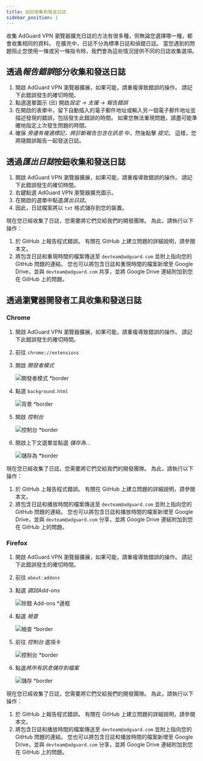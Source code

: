 ```yaml
---
title: 如何收集和發送日誌
sidebar_position: 1
---
```


收集 AdGuard VPN 瀏覽器擴充日誌的方法有很多種，但無論您選擇哪一種，都會收集相同的資料。 在擴充中，日誌不分為標準日誌和偵錯日誌。 當您遇到的問題阻止您使用一條或另一條指令時，我們會為這些情況提供不同的日誌收集選項。

## 透過*報告錯誤*部分收集和發送日誌

1. 開啟 AdGuard VPN 瀏覽器擴展，如果可能，請重複導致錯誤的操作。 請記下此錯誤發生的確切時間。
1. 點選選單圖示 (☰) 開啟*設定* → *支援* → *報告錯誤*
1. 在開啟的表單中，留下自動插入的電子郵件地址或輸入另一個電子郵件地址並描述發現的錯誤，包括發生此錯誤的時間。 如果您無法重現問題，請盡可能準確地指定上次發生問題的時間。
1. 確保 *旁邊有複選標記，將診斷報告包含在訊息* 中，然後點擊 *提交*。 這樣，您將隨錯誤報告一起發送日誌。

## 透過*匯出日誌*按鈕收集和發送日誌

1. 開啟 AdGuard VPN 瀏覽器擴展，如果可能，請重複導致錯誤的操作。 請記下此錯誤發生的確切時間。
1. 右鍵點選 AdGuard VPN 瀏覽器擴充圖示。
1. 在開啟的選單中點選*匯出日誌*。
1. 因此，日誌檔案將以 `txt` 格式儲存到您的裝置。

現在您已經收集了日誌，您需要將它們交給我們的開發團隊。 為此，請執行以下操作：

1. 於 GitHub 上報告程式錯誤。 有關在 GitHub 上建立問題的詳細說明，請參閱本文。
1. 將包含日誌和重現時間的檔案傳送至 `devteam@adguard.com` 並附上指向您的 GitHub 問題的連結。 您也可以將包含日誌和重現時間的檔案新增至 Google Drive，並與 `devteam@adguard.com` 共享，並將 Google Drive 連結附加到您在 GitHub 上的問題。

## 透過瀏覽器開發者工具收集和發送日誌

### Chrome

1. 開啟 AdGuard VPN 瀏覽器擴展，如果可能，請重複導致錯誤的操作。 請記下此錯誤發生的確切時間。
1. 前往 `chrome://extensions`
1. 開啟 *開發者模式*

    ![開發者模式 *border](https://cdn.adguardvpn.com/content/kb/vpn/browser_extension/dev_mode.png)

1. 點選 `background.html`

    ![背景 *border](https://cdn.adguardvpn.com/content/kb/vpn/browser_extension/backgroung.png)

1. 開啟 *控制台*

    ![控制台 *border](https://cdn.adguardvpn.com/content/kb/vpn/browser_extension/console.png)

1. 開啟上下文選單並點選 *儲存為…*

    ![儲存為 *border](https://cdn.adguardvpn.com/content/kb/vpn/browser_extension/save.png)

現在您已經收集了日誌，您需要將它們交給我們的開發團隊。 為此，請執行以下操作：

1. 於 GitHub 上報告程式錯誤。 有關在 GitHub 上建立問題的詳細說明，請參閱本文。
1. 將包含日誌和播放時間的檔案傳送至 `devteam@adguard.com` 並附上指向您的 GitHub 問題的連結。 您也可以將包含日誌和播放時間的檔案新增至 Google Drive，並與 `devteam@adguard.com` 分享，並將 Google Drive 連結附加到您在 GitHub 上的問題。

### Firefox

1. 開啟 AdGuard VPN 瀏覽器擴展，如果可能，請重複導致錯誤的操作。 請記下此錯誤發生的確切時間。
1. 前往 `about:addons`
1. 點選 *調試Add-ons*

    ![除錯 Add-ons *邊框](https://cdn.adguardvpn.com/content/kb/vpn/browser_extension/add-ons.png)

1. 點選 *檢查*

    ![檢查 *border](https://cdn.adguardvpn.com/content/kb/vpn/browser_extension/inspect.png)

1. 前往 *控制台* 選項卡

    ![控制台 *border](https://cdn.adguardvpn.com/content/kb/vpn/browser_extension/ff_console.png)

1. 點選*將所有訊息儲存到檔案*

    ![儲存 *border](https://cdn.adguardvpn.com/content/kb/vpn/browser_extension/save-to-file.png)

現在您已經收集了日誌，您需要將它們交給我們的開發團隊。 為此，請執行以下操作：

1. 於 GitHub 上報告程式錯誤。 有關在 GitHub 上建立問題的詳細說明，請參閱本文。
1. 將包含日誌和播放時間的檔案傳送至 `devteam@adguard.com` 並附上指向您的 GitHub 問題的連結。 您也可以將包含日誌和播放時間的檔案新增至 Google Drive，並與 `devteam@adguard.com` 分享，並將 Google Drive 連結附加到您在 GitHub 上的問題。
